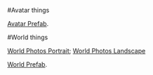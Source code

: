 
#Avatar things

[Avatar Prefab](./VRChat/Avatar/Prefabs).


#World things

[World Photos Portrait](VRChat/Worlds/Photos/Live/Portrait);
[World Photos Landscape](VRChat/Worlds/Photos/Live/Landscape)

[World Prefab](./VRChat/World/Prefabs).
